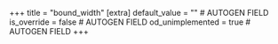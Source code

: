 +++
title = "bound_width"
[extra]
default_value = "" # AUTOGEN FIELD
is_override = false # AUTOGEN FIELD
od_unimplemented = true # AUTOGEN FIELD
+++